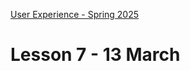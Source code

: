 [User Experience - Spring 2025](https://github.com/arturomorarioja-kea/WD_UX_F25/blob/main/README.md)

# Lesson 7 - 13 March

